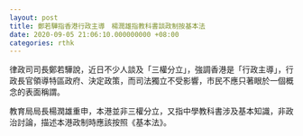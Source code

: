```yaml
---
layout: post
title: 鄭若驊指香港行政主導　楊潤雄指教科書談政制按基本法
date: 2020-09-05 21:06:10.000000000 +08:00
categories: rthk
---
```


律政司司長鄭若驊說，近日不少人談及「三權分立」，強調香港是「行政主導」，行政長官領導特區政府、決定政策，而司法獨立不受影響，市民不應只著眼於一個概念的表面稱謂。

教育局局長楊潤雄重申，本港並非三權分立，又指中學教科書涉及基本知識，非政治討論，描述本港政制時應該按照《基本法》。
